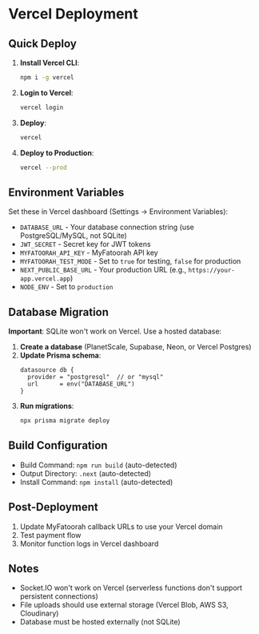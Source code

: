 # Vercel Deployment

## Quick Deploy

1. **Install Vercel CLI**:
   ```bash
   npm i -g vercel
   ```

2. **Login to Vercel**:
   ```bash
   vercel login
   ```

3. **Deploy**:
   ```bash
   vercel
   ```

4. **Deploy to Production**:
   ```bash
   vercel --prod
   ```

## Environment Variables

Set these in Vercel dashboard (Settings → Environment Variables):

- `DATABASE_URL` - Your database connection string (use PostgreSQL/MySQL, not SQLite)
- `JWT_SECRET` - Secret key for JWT tokens
- `MYFATOORAH_API_KEY` - MyFatoorah API key
- `MYFATOORAH_TEST_MODE` - Set to `true` for testing, `false` for production
- `NEXT_PUBLIC_BASE_URL` - Your production URL (e.g., `https://your-app.vercel.app`)
- `NODE_ENV` - Set to `production`

## Database Migration

**Important**: SQLite won't work on Vercel. Use a hosted database:

1. **Create a database** (PlanetScale, Supabase, Neon, or Vercel Postgres)
2. **Update Prisma schema**:
   ```prisma
   datasource db {
     provider = "postgresql"  // or "mysql"
     url      = env("DATABASE_URL")
   }
   ```
3. **Run migrations**:
   ```bash
   npx prisma migrate deploy
   ```

## Build Configuration

- Build Command: `npm run build` (auto-detected)
- Output Directory: `.next` (auto-detected)
- Install Command: `npm install` (auto-detected)

## Post-Deployment

1. Update MyFatoorah callback URLs to use your Vercel domain
2. Test payment flow
3. Monitor function logs in Vercel dashboard

## Notes

- Socket.IO won't work on Vercel (serverless functions don't support persistent connections)
- File uploads should use external storage (Vercel Blob, AWS S3, Cloudinary)
- Database must be hosted externally (not SQLite)
